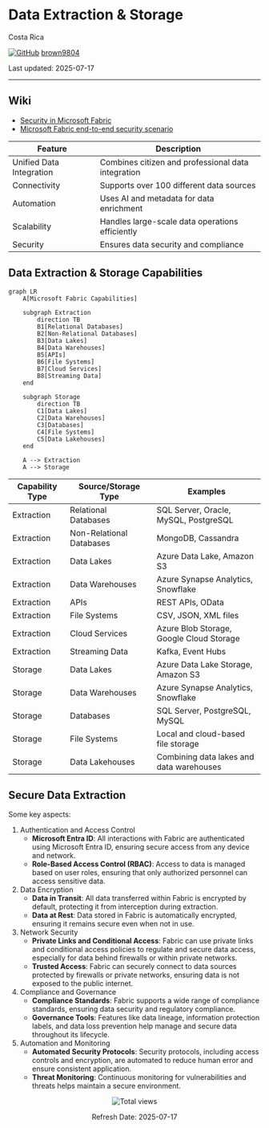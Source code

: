 # Data Extraction & Storage

Costa Rica

[![GitHub](https://img.shields.io/badge/--181717?logo=github&logoColor=ffffff)](https://github.com/)
[brown9804](https://github.com/brown9804)

Last updated: 2025-07-17

----------

## Wiki 

- [Security in Microsoft Fabric](https://learn.microsoft.com/en-us/fabric/security/security-overview)
- [Microsoft Fabric end-to-end security scenario](https://learn.microsoft.com/en-us/fabric/security/security-scenario)

| Feature                | Description                                    |
|------------------------|------------------------------------------------|
| Unified Data Integration | Combines citizen and professional data integration |
| Connectivity           | Supports over 100 different data sources       |
| Automation             | Uses AI and metadata for data enrichment       |
| Scalability            | Handles large-scale data operations efficiently|
| Security               | Ensures data security and compliance           |

## Data Extraction & Storage Capabilities

```mermaid
graph LR
    A[Microsoft Fabric Capabilities]
    
    subgraph Extraction
        direction TB
        B1[Relational Databases]
        B2[Non-Relational Databases]
        B3[Data Lakes]
        B4[Data Warehouses]
        B5[APIs]
        B6[File Systems]
        B7[Cloud Services]
        B8[Streaming Data]
    end
    
    subgraph Storage
        direction TB
        C1[Data Lakes]
        C2[Data Warehouses]
        C3[Databases]
        C4[File Systems]
        C5[Data Lakehouses]
    end
    
    A --> Extraction
    A --> Storage
```

| Capability Type        | Source/Storage Type       | Examples                                      |
|------------------------|---------------------------|-----------------------------------------------|
| Extraction        | Relational Databases      | SQL Server, Oracle, MySQL, PostgreSQL         |
| Extraction        | Non-Relational Databases  | MongoDB, Cassandra                            |
| Extraction        | Data Lakes                | Azure Data Lake, Amazon S3                    |
| Extraction        | Data Warehouses           | Azure Synapse Analytics, Snowflake            |
| Extraction        | APIs                      | REST APIs, OData                              |
| Extraction        | File Systems              | CSV, JSON, XML files                          |
| Extraction        | Cloud Services            | Azure Blob Storage, Google Cloud Storage      |
| Extraction        | Streaming Data            | Kafka, Event Hubs                             |
| Storage           | Data Lakes                | Azure Data Lake Storage, Amazon S3            |
| Storage           | Data Warehouses           | Azure Synapse Analytics, Snowflake            |
| Storage           | Databases                 | SQL Server, PostgreSQL, MySQL                 |
| Storage           | File Systems              | Local and cloud-based file storage            |
| Storage           | Data Lakehouses           | Combining data lakes and data warehouses      |

## Secure Data Extraction

Some key aspects:

1. Authentication and Access Control
    - **Microsoft Entra ID**: All interactions with Fabric are authenticated using Microsoft Entra ID, ensuring secure access from any device and network.
    - **Role-Based Access Control (RBAC)**: Access to data is managed based on user roles, ensuring that only authorized personnel can access sensitive data.
2. Data Encryption
    - **Data in Transit**: All data transferred within Fabric is encrypted by default, protecting it from interception during extraction.
    - **Data at Rest**: Data stored in Fabric is automatically encrypted, ensuring it remains secure even when not in use.
3. Network Security
    - **Private Links and Conditional Access**: Fabric can use private links and conditional access policies to regulate and secure data access, especially for data behind firewalls or within private networks.
    - **Trusted Access**: Fabric can securely connect to data sources protected by firewalls or private networks, ensuring data is not exposed to the public internet.
4. Compliance and Governance
    - **Compliance Standards**: Fabric supports a wide range of compliance standards, ensuring data security and regulatory compliance.
    - **Governance Tools**: Features like data lineage, information protection labels, and data loss prevention help manage and secure data throughout its lifecycle.
5. Automation and Monitoring
    - **Automated Security Protocols**: Security protocols, including access controls and encryption, are automated to reduce human error and ensure consistent application.
    - **Threat Monitoring**: Continuous monitoring for vulnerabilities and threats helps maintain a secure environment.

<!-- START BADGE -->
<div align="center">
  <img src="https://img.shields.io/badge/Total%20views-354-limegreen" alt="Total views">
  <p>Refresh Date: 2025-07-17</p>
</div>
<!-- END BADGE -->